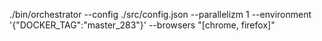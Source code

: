 ./bin/orchestrator --config ./src/config.json --parallelizm 1 --environment '{"DOCKER_TAG":"master_283"}' --browsers "[chrome, firefox]"